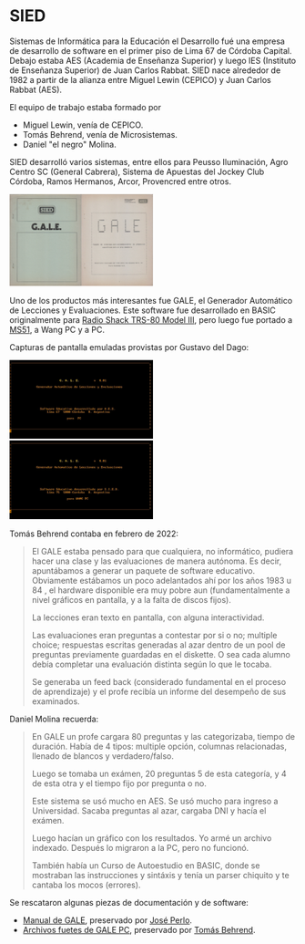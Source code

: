 SIED
===

Sistemas de Informática para la Educación el Desarrollo fué una empresa de desarrollo de software en el primer piso de Lima 67 de Córdoba Capital.
Debajo estaba AES (Academia de Enseñanza Superior) y luego IES (Instituto de Enseñanza Superior) de Juan Carlos Rabbat.
SIED nace alrededor de 1982 a partir de la alianza entre Miguel Lewin (CEPICO) y Juan Carlos Rabbat (AES).

El equipo de trabajo estaba formado por
* Miguel Lewin, venía de CEPICO.
* Tomás Behrend, venía de Microsistemas.
* Daniel "el negro" Molina.

SIED desarrolló varios sistemas, entre ellos para Peusso Iluminación, Agro Centro SC (General Cabrera), Sistema de Apuestas del Jockey Club Córdoba, Ramos Hermanos, Arcor, Provencred entre otros.

<img src="GALE_manual.jpg" width="50%">

Uno de los productos más interesantes fue GALE, el Generador Automático de Lecciones y Evaluaciones.
Este software fue desarrollado en BASIC originalmente para [Radio Shack TRS-80 Model III](https://en.wikipedia.org/wiki/List_of_TRS-80_and_Tandy-branded_computers#Model_III), pero luego fue portado a [MS51](../../Máquinas/MS51), a Wang PC y a PC.

Capturas de pantalla emuladas provistas por Gustavo del Dago:

<img src="GALE_PC.jpg" width="50%">
<img src="GALE_Wang_PC.jpg" width="50%">

Tomás Behrend contaba en febrero de 2022:

> El GALE estaba pensado para que cualquiera, no informático, pudiera hacer una clase y las evaluaciones de manera autónoma. Es decir, apuntábamos a generar un paquete de software educativo. Obviamente estábamos un poco adelantados ahí por los años 1983 u 84 , el hardware disponible era muy pobre aun (fundamentalmente a nivel gráficos en pantalla, y a la falta de discos fijos).
>
> La lecciones eran texto en pantalla, con alguna interactividad.
>
> Las evaluaciones eran preguntas a contestar por si o no; multiple choice; respuestas escritas generadas al azar dentro de un pool de preguntas previamente guardadas en el diskette. O sea cada alumno debía completar una evaluación distinta según lo que le tocaba.
>
> Se generaba un feed back (considerado fundamental en el proceso de aprendizaje) y el profe recibía un informe del desempeño de sus examinados.


Daniel Molina recuerda:

> En GALE un profe cargara 80 preguntas y las categorizaba, tiempo de duración.
> Había de 4 tipos: multiple opción, columnas relacionadas, llenado de blancos y verdadero/falso.
>
> Luego se tomaba un exámen, 20 preguntas 5 de esta categoría, y 4 de esta otra y el tiempo fijo por pregunta o no.
>
> Este sistema se usó mucho en AES. Se usó mucho para ingreso a Universidad.
> Sacaba preguntas al azar, cargaba DNI y hacía el exámen.
>
> Luego hacían un gráfico con los resultados. Yo armé un archivo indexado.
> Después lo migraron a la PC, pero no funcionó.
>
> También había un Curso de Autoestudio en BASIC, donde se mostraban las instrucciones y sintáxis y tenía un parser chiquito y te cantaba los mocos (errores).


Se rescataron algunas piezas de documentación y de software:

* [Manual de GALE](GALE_manual.pdf), preservado por [José Perlo](../../Personas/José%20Perlo).
* [Archivos fuetes de GALE PC](gale_src.zip), preservado por [Tomás Behrend](../../Personas/Tomás%20Behrend).
